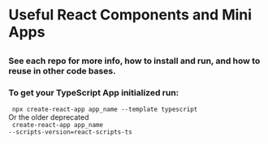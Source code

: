 # Useful React Components and Mini Apps

##
### See each repo for more info, how to install and run, and how to reuse in other code bases. 

### To get your TypeScript App initialized run: <br> 
<code> npx create-react-app app_name --template typescript </code> <br> Or the older deprecated <br> 
<code> create-react-app app_name --scripts-version=react-scripts-ts </code> 
